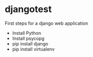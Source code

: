 # djangotest
First steps for a django web application

- Install Python
- Install psycopg
- pip install django
- pip install virtualenv

